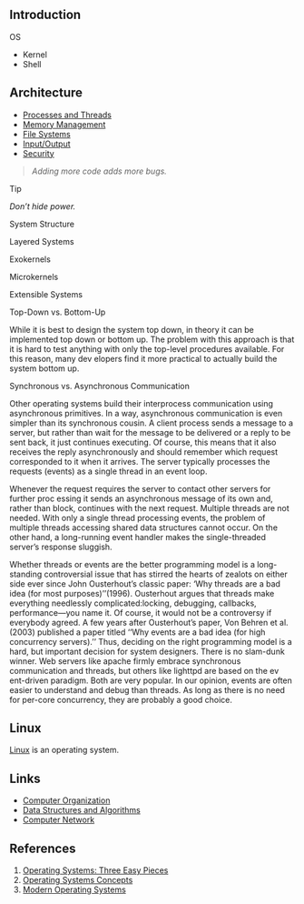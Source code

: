 ## Introduction


OS 

- Kernel
- Shell


## Architecture

- [Processes and Threads](/docs/CS/OS/process.md)
- [Memory Management](/docs/CS/OS/memory.md)
- [File Systems](/docs/CS/OS/file.md)
- [Input/Output](/docs/CS/OS/IO.md)
- [Security](/docs/CS/OS/Security.md)


> *Adding more code adds more bugs.*


> [!TIP]
> 
> *Don’t hide power.*


System Structure

Layered Systems

Exokernels

Microkernels

Extensible Systems


Top-Down vs. Bottom-Up

While it is best to design the system top down, in theory it can be implemented top down or bottom up.
The problem with this approach is that it is hard to test anything with only the top-level procedures available. 
For this reason, many dev elopers find it more practical to actually build the system bottom up.


Synchronous vs. Asynchronous Communication

Other operating systems build their interprocess communication using asynchronous primitives. In a way, asynchronous communication is even simpler than its synchronous cousin. 
A client process sends a message to a server, but rather than wait for the message to be delivered or a reply to be sent back, it just continues executing. 
Of course, this means that it also receives the reply asynchronously and should remember which request corresponded to it when it arrives. 
The server typically processes the requests (events) as a single thread in an event loop.

Whenever the request requires the server to contact other servers for further proc essing it sends an asynchronous message of its own and, rather than block, continues with the next request. 
Multiple threads are not needed. With only a single thread processing events, the problem of multiple threads accessing shared data structures cannot occur. 
On the other hand, a long-running event handler makes the single-threaded server’s response sluggish.

Whether threads or events are the better programming model is a long-standing controversial issue that has stirred the hearts of zealots on either side ever since John Ousterhout’s classic paper: 
‘Why threads are a bad idea (for most purposes)’’(1996). 
Ousterhout argues that threads make everything needlessly complicated:locking, debugging, callbacks, performance—you name it. Of course, it would not be a controversy if everybody agreed. 
A few years after Ousterhout’s paper, Von Behren et al. (2003) published a paper titled ‘‘Why events are a bad idea (for high concurrency servers).’’ 
Thus, deciding on the right programming model is a hard, but important decision for system designers. There is no slam-dunk winner. 
Web servers like apache firmly embrace synchronous communication and threads, but others like lighttpd are based on the ev ent-driven paradigm. Both are very popular. 
In our opinion, events are often easier to understand and debug than threads. 
As long as there is no need for per-core concurrency, they are probably a good choice.






## Linux

[Linux](/docs/CS/OS/Linux/Linux.md) is an operating system.


## Links

- [Computer Organization](/docs/CS/CO/CO.md)
- [Data Structures and Algorithms](/docs/CS/Algorithms/Algorithms.md)
- [Computer Network](/docs/CS/CN/CN.md)


## References

1. [Operating Systems: Three Easy Pieces](https://pages.cs.wisc.edu/~remzi/OSTEP/)
2. [Operating Systems Concepts]()
3. [Modern Operating Systems](https://media.pearsoncmg.com/bc/abp/cs-resources/products/product.html#product,isbn=013359162X)